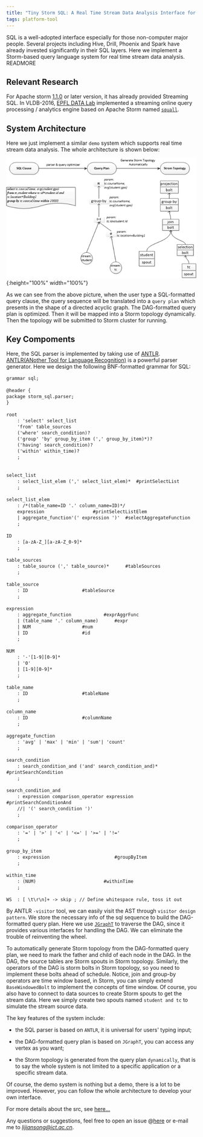 ```yaml
---
title: "Tiny Storm SQL: A Real Time Stream Data Analysis Interface for Apache Storm"
tags: platform-tool
---
```


SQL is a well-adopted interface especially for those non-computer major people. Several projects including Hive, Drill, Phoenix and Spark have already invested significantly in their SQL layers. Here we implement a Storm-based query language system for real time stream data analysis. 
READMORE

## Relevant Research
For Apache storm [1.1.0](http://storm.apache.org/2017/03/29/storm110-released.html) or later version, it has already provided Streaming SQL. In VLDB-2016, [EPFL DATA Lab](http://data.epfl.ch/) implemented a streaming online query processing / analytics engine based on Apache Storm named [`squall`](https://github.com/epfldata/squall).


## System Architecture
  Here we just implement a similar `demo` system which supports real time stream data analysis. The whole architecture is shown below:
  
  ![image](/blog-img/2017_06_05_architecture.png "System Architecture"){:height="100%" width="100%"}

As we can see from the above picture, when the user type a SQL-formatted query clause, the query sequence will be translated into a `query plan` which presents in the shape of a directed acyclic graph. The DAG-formatted query plan is optimized.
Then it will be mapped into a Storm topology dynamically. Then the topology will be submitted to Storm cluster for running.

## Key Compoments

Here, the SQL parser is implemented by taking use of [ANTLR](https://github.com/antlr/antlr4). [ANTLR(ANother Tool for Language Recognition)](http://www.antlr.org/) is a powerful parser generator. Here we design the following BNF-formatted grammar for SQL:

```
grammar sql;

@header {
package storm_sql.parser;
}

root
    : 'select' select_list
    'from' table_sources
    ('where' search_condition)?
    ('group' 'by' group_by_item (',' group_by_item)*)?
    ('having' search_condition)?
    ('within' within_time)?
    ;


select_list
    : select_list_elem (',' select_list_elem)*	#printSelectList
    ;

select_list_elem
    : /*(table_name=ID '.' column_name=ID)*/
    expression					#printSelectListElem
    | aggregate_function'(' expression ')'	#selectAggregateFunction
    ;

ID
    : [a-zA-Z_][a-zA-Z_0-9]*
    ;

table_sources
    : table_source (',' table_source)*		#tableSources
    ;

table_source
    : ID					#tableSource
    ;

expression
    : aggregate_function			#exprAggrFunc
    | (table_name '.' column_name)		#expr
    | NUM					#num
    | ID                    #id
    ;

NUM
    : '-'[1-9][0-9]*
    | '0'
    | [1-9][0-9]*
    ;

table_name
    : ID					#tableName
    ;

column_name
    : ID					#columnName
    ;

aggregate_function
    : 'avg' | 'max' | 'min' | 'sum'| 'count'
    ;

search_condition
    : search_condition_and ('and' search_condition_and)*	#printSearchCondition
    ;

search_condition_and
    : expression comparison_operator expression			#printSearchConditionAnd
    //| '(' search_condition ')'
    ;

comparison_operator
    : '=' | '>' | '<' | '<=' | '>=' | '!='
    ;

group_by_item
    : expression						#groupByItem
    ;

within_time
    : (NUM)							#withinTime
    ;

WS  : [ \t\r\n]+ -> skip ; // Define whitespace rule, toss it out

```

By ANTLR `-visitor` tool, we can easily visit the AST through `visitor design pattern`. We store the necessary info of the sql sequence to build the DAG-formatted query plan. Here we use [`JGraphT`](https://github.com/jgrapht/jgrapht) to traverse the DAG, since it provides various interfaces for handling the DAG. We can eliminate the trouble of reinventing the wheel.

To automatically generate Storm topology from the DAG-formatted query plan, we need to mark the father and child of each node in the DAG. In the DAG, the source tables are Storm spouts in Storm topology. Similarly, the operators of the DAG is storm bolts in Storm topology, so you need to implement these bolts ahead of schedule. Notice, join and group-by operators are time window based, in Storm, you can simply extend `BaseWindowedBolt` to implement the concepts of time window. Of course, you also have to connect to data sources to create Storm spouts to get the stream data. Here we simply create two spouts named `student and tc` to simulate the stream source data.

The key features of the system include:

- the SQL parser is based on `ANTLR`, it is universal for users' typing input;

- the DAG-formatted query plan is based on `JGraphT`, you can access any vertex as you want;

- the Storm topology is generated from the query plan `dynamically`, that is to say the whole system is not limited to a specific application or a specific stream data.

Of course, the demo system is nothing but a demo, there is a lot to be improved. However, you can follow the whole architecture to develop your own interface.

For more details about the src, see [here...](https://github.com/lijiansong/distribution/tree/master/storm/storm-sql/storm-sql/course-project)

Any questions or suggestions, feel free to open an issue @[here](https://github.com/lijiansong/distribution/issues) or e-mail me to *lijiansong@ict.ac.cn*.

